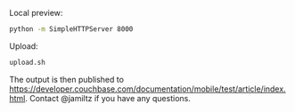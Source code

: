Local preview:

```bash
python -m SimpleHTTPServer 8000
```

Upload:

```bash
upload.sh
```

The output is then published to https://developer.couchbase.com/documentation/mobile/test/article/index.html. Contact @jamiltz if you have any questions.